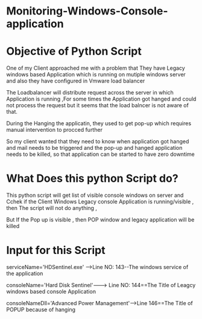 # Monitoring-Windows-Console-application

Objective of Python Script 
==========================


One of my Client approached me with a problem that They have Legacy windows based Application which is running on mutiple windows server and also they have configured in Vmware load balancer 

The Loadbalancer will distribute request across the server in which Application is running ,For some times the Application got hanged and could not process the request but it seems that the load balncer is not aware of that.

During the Hanging the applicatin, they used to get pop-up which requires manual intervention to procced further 


So my client wanted that they need to know when application got hanged and mail needs to be triggered and the pop-up and hanged application  needs to be killed, so that application can be started to have zero downtime  


What Does this python Script do?
==============================

This python script will get list of visible console windows on server and Cchek if the Client Windows Legacy console Application is running/visible , then The script will not do anything ,

But If the Pop up is visible , then POP window and legacy application will be killed 


Input for this Script 
====================
 serviceName='HDSentinel.exe' -->Line NO: 143--The windows  service of the application
 
 consoleName='Hard Disk Sentinel'---> Line NO: 144==The Title of Leagcy windows based console Application 
 
 consoleNameDll='Advanced Power Management'-->Line 146==The Title of POPUP because of hanging 
 
